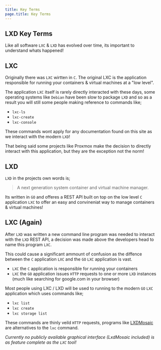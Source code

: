 ```yaml
---
title: Key Terms
page.title: Key Terms
---
```

## LXD Key Terms
Like all software `LXC` & `LXD` has evolved over time, its important to understand
whats happened!
## LXC
Originally there was `LXC` wirtten in `C`. The original LXC is the application
responsible for running your containers & virtual machines at a "low level".

The application `LXC` itself is rarely directly interacted with these days,
some operating systems like `Debian` have been slow to package `LXD` and so
as a result you will still some people making reference to commands like;

 - `lxc-ls`
 - `lxc-create`
 - `lxc-console`

These commands wont apply for any documentation found on this site as we
interact with the modern `LXD`!

That being said some projects like Proxmox make the decision to directly
interact with this application, but they are the exception not the norm!

## LXD

`LXD` in the projects own words is;

> A next generation system container and virtual machine manager.

Its written in `GO` and offeres a REST API built on top on the low level `C`
application `LXC` to offer an easy and convineniat way to manage containers &
virtual machines!

## LXC (Again)
After `LXD` was written a new command line program was needed to interact
with the `LXD` REST API, a decision was made above the developers head to name
this program `LXC`.

This could cause a significant ammount of confusion as the diffence between
the `C` application `LXC` and the `GO` `LXC` application is vast.

 - `LXC` the `C` application is responsible for running your containers
 - `LXC` the `GO` application issues `HTTP` requests to one or more `LXD` instances (much like searching for google.com in your browser)

Most people using LXC / LXD will be used to running to the modern `GO` `LXC`
application which uses commands like;

 - `lxc list`
 - `lxc create`
 - `lxc storage list`

These commands are thinly veild `HTTP` requests, programs like [LXDMosaic](https://github.com/turtle0x1/LxdMosaic)
are alternatives to the `lxc` command.

*Currently no publicly available graphical interface (LxdMosaic included) is as feature complete as the `LXC` tool!*
